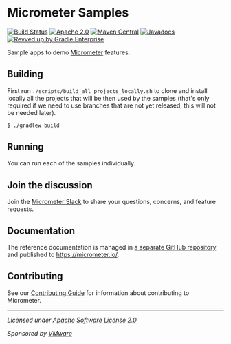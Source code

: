 # Micrometer Samples

[![Build Status](https://circleci.com/gh/micrometer-metrics/micrometer-samples.svg?style=shield)](https://circleci.com/gh/micrometer-metrics/micrometer-samples)
[![Apache 2.0](https://img.shields.io/github/license/micrometer-metrics/micrometer.svg)](https://www.apache.org/licenses/LICENSE-2.0)
[![Maven Central](https://img.shields.io/maven-central/v/io.micrometer/micrometer-core.svg)](https://search.maven.org/artifact/io.micrometer/micrometer-core)
[![Javadocs](https://www.javadoc.io/badge/io.micrometer/micrometer-core.svg)](https://www.javadoc.io/doc/io.micrometer/micrometer-core)
[![Revved up by Gradle Enterprise](https://img.shields.io/badge/Revved%20up%20by-Gradle%20Enterprise-06A0CE?logo=Gradle&labelColor=02303A)](https://ge.micrometer.io/)

Sample apps to demo [Micrometer](https://github.com/micrometer-metrics/micrometer) features.

## Building

First run `./scripts/build_all_projects_locally.sh` to clone and install locally all the projects that will be then used by the samples (that's only required if we need to use branches that are not yet released, this will not be needed later).

```bash
$ ./gradlew build
```

## Running

You can run each of the samples individually.

## Join the discussion

Join the [Micrometer Slack](https://slack.micrometer.io) to share your questions, concerns, and feature requests.

## Documentation

The reference documentation is managed in [a separate GitHub repository](https://github.com/micrometer-metrics/micrometer-docs) and published to https://micrometer.io/.

## Contributing

See our [Contributing Guide](CONTRIBUTING.md) for information about contributing to Micrometer.

-------------------------------------
_Licensed under [Apache Software License 2.0](https://www.apache.org/licenses/LICENSE-2.0)_

_Sponsored by [VMware](https://tanzu.vmware.com)_

